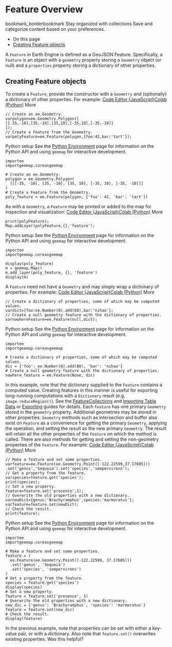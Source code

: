  
#  Feature Overview
bookmark_borderbookmark Stay organized with collections  Save and categorize content based on your preferences.
  * On this page
  * [Creating Feature objects](https://developers.google.com/earth-engine/guides/features#creating-feature-objects)


A `Feature` in Earth Engine is defined as a GeoJSON Feature. Specifically, a `Feature` is an object with a `geometry` property storing a `Geometry` object (or null) and a `properties` property storing a dictionary of other properties.
## Creating Feature objects
To create a `Feature`, provide the constructor with a `Geometry` and (optionally) a dictionary of other properties. For example:
[Code Editor (JavaScript)](https://developers.google.com/earth-engine/guides/features#code-editor-javascript-sample)[Colab (Python)](https://developers.google.com/earth-engine/guides/features#colab-python-sample) More
```
// Create an ee.Geometry.
varpolygon=ee.Geometry.Polygon([
[[-35,-10],[35,-10],[35,10],[-35,10],[-35,-10]]
]);
// Create a Feature from the Geometry.
varpolyFeature=ee.Feature(polygon,{foo:42,bar:'tart'});
```
Python setup
See the [ Python Environment](https://developers.google.com/earth-engine/guides/python_install) page for information on the Python API and using `geemap` for interactive development.
```
importee
importgeemap.coreasgeemap
```
```
# Create an ee.Geometry.
polygon = ee.Geometry.Polygon(
  [[[-35, -10], [35, -10], [35, 10], [-35, 10], [-35, -10]]]
)
# Create a Feature from the Geometry.
poly_feature = ee.Feature(polygon, {'foo': 42, 'bar': 'tart'})
```

As with a `Geometry`, a `Feature` may be printed or added to the map for inspection and visualization:
[Code Editor (JavaScript)](https://developers.google.com/earth-engine/guides/features#code-editor-javascript-sample)[Colab (Python)](https://developers.google.com/earth-engine/guides/features#colab-python-sample) More
```
print(polyFeature);
Map.addLayer(polyFeature,{},'feature');
```
Python setup
See the [ Python Environment](https://developers.google.com/earth-engine/guides/python_install) page for information on the Python API and using `geemap` for interactive development.
```
importee
importgeemap.coreasgeemap
```
```
display(poly_feature)
m = geemap.Map()
m.add_layer(poly_feature, {}, 'feature')
display(m)
```

A `Feature` need not have a `Geometry` and may simply wrap a dictionary of properties. For example:
[Code Editor (JavaScript)](https://developers.google.com/earth-engine/guides/features#code-editor-javascript-sample)[Colab (Python)](https://developers.google.com/earth-engine/guides/features#colab-python-sample) More
```
// Create a dictionary of properties, some of which may be computed values.
vardict={foo:ee.Number(8).add(88),bar:'nihao'};
// Create a null geometry feature with the dictionary of properties.
varnowhereFeature=ee.Feature(null,dict);
```
Python setup
See the [ Python Environment](https://developers.google.com/earth-engine/guides/python_install) page for information on the Python API and using `geemap` for interactive development.
```
importee
importgeemap.coreasgeemap
```
```
# Create a dictionary of properties, some of which may be computed values.
dic = {'foo': ee.Number(8).add(88), 'bar': 'nihao'}
# Create a null geometry feature with the dictionary of properties.
nowhere_feature = ee.Feature(None, dic)
```

In this example, note that the dictionary supplied to the `Feature` contains a computed value. Creating features in this manner is useful for exporting long-running computations with a `Dictionary` result (e.g. `image.reduceRegion()`). See the [FeatureCollections](https://developers.google.com/earth-engine/guides/feature_collections) and [Importing Table Data](https://developers.google.com/earth-engine/guides/table_upload) or [Exporting](https://developers.google.com/earth-engine/guides/exporting) guides for details.
Each `Feature` has one primary `Geometry` stored in the `geometry` property. Additional geometries may be stored in other properties. `Geometry` methods such as intersection and buffer also exist on `Feature` as a convenience for getting the primary `Geometry`, applying the operation, and setting the result as the new primary `Geometry`. The result will retain all the other properties of the `Feature` on which the method is called. There are also methods for getting and setting the non-geometry properties of the `Feature`. For example:
[Code Editor (JavaScript)](https://developers.google.com/earth-engine/guides/features#code-editor-javascript-sample)[Colab (Python)](https://developers.google.com/earth-engine/guides/features#colab-python-sample) More
```
// Make a feature and set some properties.
varfeature=ee.Feature(ee.Geometry.Point([-122.22599,37.17605]))
.set('genus','Sequoia').set('species','sempervirens');
// Get a property from the feature.
varspecies=feature.get('species');
print(species);
// Set a new property.
feature=feature.set('presence',1);
// Overwrite the old properties with a new dictionary.
varnewDict={genus:'Brachyramphus',species:'marmoratus'};
varfeature=feature.set(newDict);
// Check the result.
print(feature);
```
Python setup
See the [ Python Environment](https://developers.google.com/earth-engine/guides/python_install) page for information on the Python API and using `geemap` for interactive development.
```
importee
importgeemap.coreasgeemap
```
```
# Make a feature and set some properties.
feature = (
  ee.Feature(ee.Geometry.Point([-122.22599, 37.17605]))
  .set('genus', 'Sequoia')
  .set('species', 'sempervirens')
)
# Get a property from the feature.
species = feature.get('species')
display(species)
# Set a new property.
feature = feature.set('presence', 1)
# Overwrite the old properties with a new dictionary.
new_dic = {'genus': 'Brachyramphus', 'species': 'marmoratus'}
feature = feature.set(new_dic)
# Check the result.
display(feature)
```

In the previous example, note that properties can be set with either a key-value pair, or with a dictionary. Also note that `feature.set()` overwrites existing properties.
Was this helpful?
